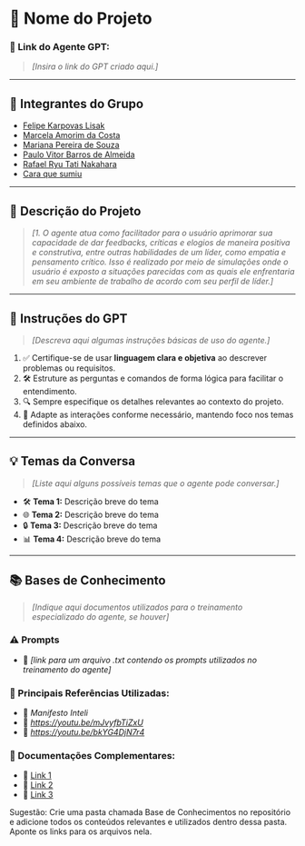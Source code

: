 # **🚀 Nome do Projeto**

### **🔗 Link do Agente GPT:**  
> _[Insira o link do GPT criado aqui.]_

---

## **👥 Integrantes do Grupo**  
- [Felipe Karpovas Lisak](https://github.com/FeLisak)
- [Marcela Amorim da Costa](https://github.com/macosta7)
- [Mariana Pereira de Souza](https://github.com/Mariana-Pereira-de-Souza)
- [Paulo Vitor Barros de Almeida](https://github.com/pvitoralmeida)
- [Rafael Ryu Tati Nakahara](https://github.com/Rafael-Ryu)
- [Cara que sumiu](#)

---

## **📄 Descrição do Projeto**  
> _[1. O agente atua como facilitador para o usuário aprimorar sua capacidade de dar feedbacks, críticas e elogios de maneira positiva e construtiva, entre outras habilidades de um líder, como empatia e pensamento crítico. Isso é realizado por meio de simulações onde o usuário é exposto a situações parecidas com as quais ele enfrentaria em seu ambiente de trabalho de acordo com seu perfil de líder.]_


---

## **🤖 Instruções do GPT** 
> _[Descreva aqui algumas instruções básicas de uso do agente.]_
1. ✅ Certifique-se de usar **linguagem clara e objetiva** ao descrever problemas ou requisitos.  
2. 🛠️ Estruture as perguntas e comandos de forma lógica para facilitar o entendimento.  
3. 🔍 Sempre especifique os detalhes relevantes ao contexto do projeto.  
4. 🎯 Adapte as interações conforme necessário, mantendo foco nos temas definidos abaixo.  

---

## **💡 Temas da Conversa** 
> _[Liste aqui alguns possíveis temas que o agente pode conversar.]_
- 🛠️ **Tema 1:** Descrição breve do tema  
- 🌐 **Tema 2:** Descrição breve do tema  
- 🔒 **Tema 3:** Descrição breve do tema  
- 📊 **Tema 4:** Descrição breve do tema  

---

## **📚 Bases de Conhecimento**  
> _[Indique aqui documentos utilizados para o treinamento especializado do agente, se houver]_
### **⚠️ Prompts**
- 📗 _[link para um arquivo .txt contendo os prompts utilizados no treinamento do agente]_

### **📘 Principais Referências Utilizadas:**  
- 📗 _Manifesto Inteli_  
- 📙 _https://youtu.be/mJvyfbTiZxU_  
- 📕 _https://youtu.be/bkYG4DjN7r4_  

### **📖 Documentações Complementares:**  
- 🔗 [Link 1](#)  
- 🔗 [Link 2](#)  
- 🔗 [Link 3](#)  


Sugestão: Crie uma pasta chamada Base de Conhecimentos no repositório e adicione todos os conteúdos relevantes e utilizados dentro dessa pasta. Aponte os links para os arquivos nela.


